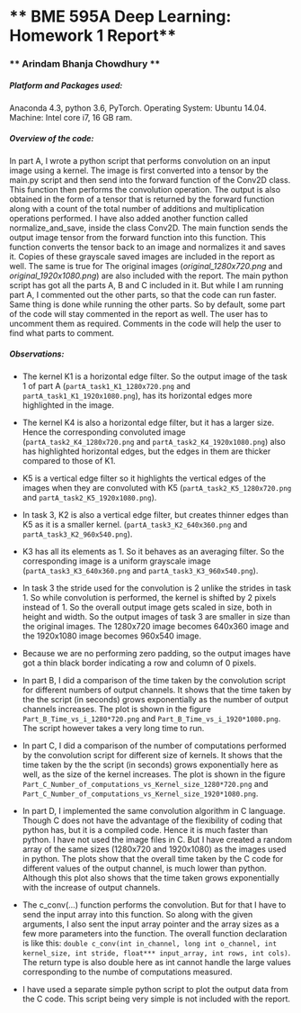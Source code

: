 # ** BME 595A Deep Learning: Homework 1 Report**

### ** Arindam Bhanja Chowdhury **

##### Platform and Packages used:
Anaconda 4.3, python 3.6, PyTorch.
Operating System:   Ubuntu 14.04.
Machine:    Intel core i7, 16 GB ram.

##### Overview of the code:
In part A, I wrote a python script that performs convolution on an input image using a kernel. The image is first converted into a tensor by the main.py script and then send into the forward function of the Conv2D class. This function then performs the convolution operation. The output is also obtained in the form of a tensor that is returned by the forward function along with a count of the total number of additions and multiplication  operations performed. I have also added another function called normalize_and_save, inside the class Conv2D. The main function sends the output image tensor from the forward function into this function. This function converts the tensor back to an image and normalizes it and saves it. Copies of these grayscale saved images are included in the report as well. The same is true for The original images (*original_1280x720.png* and *original_1920x1080.png*) are also included with the report.
The main python script has got all the parts A, B and C included in it. But while I am running part A, I commented out the other parts, so that the code can run faster. Same thing is done while running the other parts.
So by default, some part of the code will stay commented in the report as well. The user has to uncomment them as required. Comments in the code will help the user to find what parts to comment.

##### Observations:
* The kernel K1 is a horizontal edge filter. So the output image of the task 1 of part A (`partA_task1_K1_1280x720.png` and `partA_task1_K1_1920x1080.png`), has its horizontal edges more highlighted in the image. 
* The kernel K4 is also a horizontal edge filter, but it has a larger size. Hence the corresponding convoluted image (`partA_task2_K4_1280x720.png` and `partA_task2_K4_1920x1080.png`) also has highlighted horizontal edges, but the edges in them are thicker compared to those of K1.
* K5 is a vertical edge filter so it highlights the vertical edges of the images when they are convoluted with K5 (`partA_task2_K5_1280x720.png` and `partA_task2_K5_1920x1080.png`).
* In task 3, K2 is also a vertical edge filter, but creates thinner edges than K5 as it is a smaller kernel. (`partA_task3_K2_640x360.png` and `partA_task3_K2_960x540.png`).
* K3 has all its elements as 1. So it behaves as an averaging filter. So the corresponding image is a uniform grayscale image (`partA_task3_K3_640x360.png` and `partA_task3_K3_960x540.png`).
* In task 3 the stride used for the convolution is 2 unlike the strides in task 1. So while convolution is performed, the kernel is shifted by 2 pixels instead of 1. So the overall output image gets scaled in size, both in height and width. So the output images of task 3 are smaller in size than the original images. The 1280x720 image becomes 640x360 image and the 1920x1080 image becomes 960x540 image.
* Because we are no performing zero padding, so the output images have got a thin black border indicating a row and column of 0 pixels.

* In part B, I did a comparison of the time taken by the convolution script for different numbers of output channels. It shows that the time taken by the the script (in seconds) grows exponentially as the number of output channels increases. The plot is shown in the figure `Part_B_Time_vs_i_1280*720.png` and `Part_B_Time_vs_i_1920*1080.png`. The script however takes a very long time to run.

* In part C, I did a comparison of the number of computations performed by the convolution script for different size of kernels. It shows that the time taken by the the script (in seconds) grows exponentially here as well, as the size of the kernel increases. The plot is shown in the figure `Part_C_Number_of_computations_vs_Kernel_size_1280*720.png` and `Part_C_Number_of_computations_vs_Kernel_size_1920*1080.png`.

* In part D, I implemented the same convolution algorithm in C language. Though C does not have the advantage of the flexibility of coding that python has, but it is a compiled code. Hence it is much faster than python. I have not used the image files in C. But I have created a random array of the same sizes (1280x720 and 1920x1080) as the images used in python. The plots show that the overall time taken by the C code for different values of the output channel, is much lower than python. Although this plot also shows that the time taken grows exponentially with the increase of output channels.
* The c_conv(...) function performs the convolution. But for that I have to send the input array into this function. So along with the given arguments, I also sent the input array pointer and the array sizes as a few more parameters into the function. The overall function declaration is like this: `double c_conv(int in_channel, long int o_channel, int kernel_size, int stride, float*** input_array, int rows, int cols)`. The return type is also double here as int cannot handle the large values corresponding to the numbe of computations measured.
* I have used a separate simple python script to plot the output data from the C code. This script being very simple is not included with the report.



